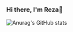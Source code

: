 ### Hi there, I'm Reza👋

![Anurag's GitHub stats](https://github-readme-stats.vercel.app/api?username=Rezaeskandar&show_icons=true&theme=transparent)
